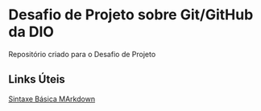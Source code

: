 # Desafio de Projeto sobre Git/GitHub da DIO
Repositório criado para o Desafio de Projeto
## Links Úteis
[Sintaxe Básica MArkdown](https://www.markdownguide.org/basic-syntax/)
